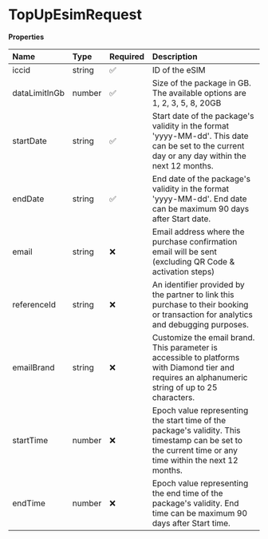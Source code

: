 # TopUpEsimRequest

**Properties**

| Name          | Type   | Required | Description                                                                                                                                             |
| :------------ | :----- | :------- | :------------------------------------------------------------------------------------------------------------------------------------------------------ |
| iccid         | string | ✅       | ID of the eSIM                                                                                                                                          |
| dataLimitInGb | number | ✅       | Size of the package in GB. The available options are 1, 2, 3, 5, 8, 20GB                                                                                |
| startDate     | string | ✅       | Start date of the package's validity in the format 'yyyy-MM-dd'. This date can be set to the current day or any day within the next 12 months.          |
| endDate       | string | ✅       | End date of the package's validity in the format 'yyyy-MM-dd'. End date can be maximum 90 days after Start date.                                        |
| email         | string | ❌       | Email address where the purchase confirmation email will be sent (excluding QR Code & activation steps)                                                 |
| referenceId   | string | ❌       | An identifier provided by the partner to link this purchase to their booking or transaction for analytics and debugging purposes.                       |
| emailBrand    | string | ❌       | Customize the email brand. This parameter is accessible to platforms with Diamond tier and requires an alphanumeric string of up to 25 characters.      |
| startTime     | number | ❌       | Epoch value representing the start time of the package's validity. This timestamp can be set to the current time or any time within the next 12 months. |
| endTime       | number | ❌       | Epoch value representing the end time of the package's validity. End time can be maximum 90 days after Start time.                                      |
